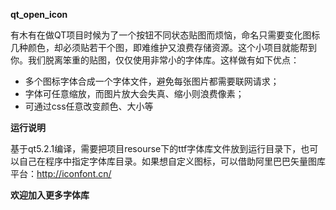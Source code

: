 **qt_open_icon**

有木有在做QT项目时候为了一个按钮不同状态贴图而烦恼，命名只需要变化图标几种颜色，却必须贴若干个图，即难维护又浪费存储资源。这个小项目就能帮到你。我们脱离笨重的贴图，仅仅使用非常小的字体库。这样做有如下优点：

 - 多个图标字体合成一个字体文件，避免每张图片都需要联网请求；
 - 字体可任意缩放，而图片放大会失真、缩小则浪费像素；
 - 可通过css任意改变颜色、大小等

**运行说明**

基于qt5.2.1编译，需要把项目resourse下的ttf字体库文件放到运行目录下，也可以自己在程序中指定字体库目录。如果想自定义图标，可以借助阿里巴巴矢量图库平台：http://iconfont.cn/

**欢迎加入更多字体库**